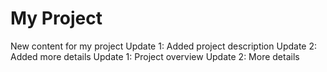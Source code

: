 # My Project
New content for my project
Update 1: Added project description
Update 2: Added more details
Update 1: Project overview
Update 2: More details
